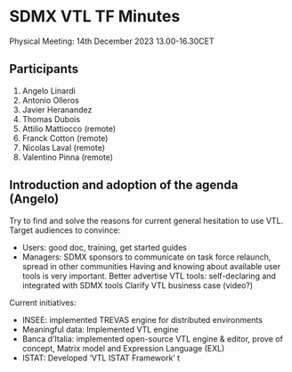 # SDMX VTL TF Minutes

Physical Meeting: 14th December 2023 13.00-16.30CET

## Participants

1.  Angelo Linardi
2.  Antonio Olleros
3.  Javier Heranandez
4.  Thomas Dubois
5.  Attilio Mattiocco (remote)
6.  Franck Cotton (remote)
7.  Nicolas Laval (remote)
8.  Valentino Pinna (remote)
    
## Introduction and adoption of the agenda (Angelo)
Try to find and solve the reasons for current general hesitation to use VTL. Target audiences to convince: 
-	Users: good doc, training, get started guides
-	Managers: SDMX sponsors to communicate on task force relaunch, spread in other communities 
Having and knowing about available user tools is very important. Better advertise VTL tools: self-declaring and integrated with SDMX tools
Clarify VTL business case (video?)

Current initiatives:
-	INSEE: implemented TREVAS engine for distributed environments 
-	Meaningful data: Implemented VTL engine 
-	Banca d’Italia: implemented open-source VTL engine & editor, prove of concept, Matrix model and Expression Language (EXL)
-	ISTAT: Developed ‘VTL ISTAT Framework’ t
